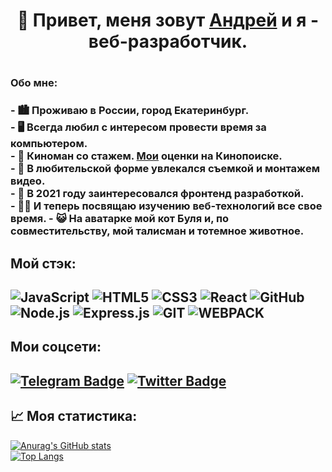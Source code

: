 <h1 align="center">👋 Привет, меня зовут <a href="https://t.me/jeedcat" target="_blank">Андрей</a> и я - веб-разработчик.<h1>
<h3>Обо мне:<h3>
- 🏙️ Проживаю в России, город Екатеринбург.<br>
- 🖥️ Всегда любил с интересом провести время за компьютером.<br>
- 👀 Киноман со стажем. <a href="https://www.kinopoisk.ru/user/13984754/votes/" target="_blank">Мои</a> оценки на Кинопоиске.<br>
- 📸 В любительской форме увлекался съемкой и монтажем видео.<br>
- 📅 В 2021 году заинтересовался фронтенд разработкой.<br>
- 👨‍🎓  И теперь посвящаю изучению веб-технологий все свое время.
- 😺 На аватарке мой кот Буля и, по совместительству, мой талисман и тотемное животное.
  
<h2>Мой стэк:<h2>
  
![JavaScript](https://img.shields.io/badge/-JavaScript-black?style=flat-square&logo=javascript)
![HTML5](https://img.shields.io/badge/-HTML5-E34F26?style=flat-square&logo=html5&logoColor=white)
![CSS3](https://img.shields.io/badge/-CSS3-1572B6?style=flat-square&logo=css3)
![React](https://img.shields.io/badge/-React-black?style=flat-square&logo=react)
![GitHub](https://img.shields.io/badge/-GitHub-181717?style=flat-square&logo=github)
![Node.js](https://img.shields.io/badge/-Node.js-000?&logo=node.js)
![Express.js](https://img.shields.io/badge/-Express-000?logo=express)
![GIT](https://img.shields.io/badge/-GIT-000?&logo=GIT)
![WEBPACK](https://img.shields.io/badge/-WEBPACK-000?&logo=WEBPACK)
  
<h2>Мои соцсети:<h2>
  
[![Telegram Badge](https://img.shields.io/badge/-catjeed-2CA5E0?style=for-the-badge&logo=telegram&logoColor=white&link=https://t.me/jeedcat)](https://t.me/jeedcat)
[![Twitter Badge](https://img.shields.io/badge/-Cat&clysm-0077B5?style=for-the-badge&logo=twitter&link=https://twitter.com/atokapulaz)](https://twitter.com/atokapulaz)

<h2>📈 Моя статистика:</h2>
  
[![Anurag's GitHub stats](https://github-readme-stats.vercel.app/api?username=catjeed)](https://github.com/catjeed/github-readme-stats)<br>
[![Top Langs](https://github-readme-stats.vercel.app/api/top-langs/?username=catjeed&layout=compact)](https://github.com/catjeed/github-readme-stats)<br>
